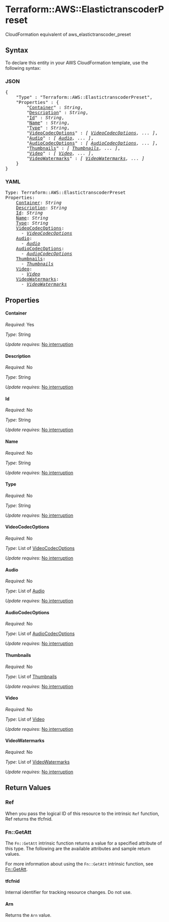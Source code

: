 # Terraform::AWS::ElastictranscoderPreset

CloudFormation equivalent of aws_elastictranscoder_preset

## Syntax

To declare this entity in your AWS CloudFormation template, use the following syntax:

### JSON

<pre>
{
    "Type" : "Terraform::AWS::ElastictranscoderPreset",
    "Properties" : {
        "<a href="#container" title="Container">Container</a>" : <i>String</i>,
        "<a href="#description" title="Description">Description</a>" : <i>String</i>,
        "<a href="#id" title="Id">Id</a>" : <i>String</i>,
        "<a href="#name" title="Name">Name</a>" : <i>String</i>,
        "<a href="#type" title="Type">Type</a>" : <i>String</i>,
        "<a href="#videocodecoptions" title="VideoCodecOptions">VideoCodecOptions</a>" : <i>[ <a href="videocodecoptions.md">VideoCodecOptions</a>, ... ]</i>,
        "<a href="#audio" title="Audio">Audio</a>" : <i>[ <a href="audio.md">Audio</a>, ... ]</i>,
        "<a href="#audiocodecoptions" title="AudioCodecOptions">AudioCodecOptions</a>" : <i>[ <a href="audiocodecoptions.md">AudioCodecOptions</a>, ... ]</i>,
        "<a href="#thumbnails" title="Thumbnails">Thumbnails</a>" : <i>[ <a href="thumbnails.md">Thumbnails</a>, ... ]</i>,
        "<a href="#video" title="Video">Video</a>" : <i>[ <a href="video.md">Video</a>, ... ]</i>,
        "<a href="#videowatermarks" title="VideoWatermarks">VideoWatermarks</a>" : <i>[ <a href="videowatermarks.md">VideoWatermarks</a>, ... ]</i>
    }
}
</pre>

### YAML

<pre>
Type: Terraform::AWS::ElastictranscoderPreset
Properties:
    <a href="#container" title="Container">Container</a>: <i>String</i>
    <a href="#description" title="Description">Description</a>: <i>String</i>
    <a href="#id" title="Id">Id</a>: <i>String</i>
    <a href="#name" title="Name">Name</a>: <i>String</i>
    <a href="#type" title="Type">Type</a>: <i>String</i>
    <a href="#videocodecoptions" title="VideoCodecOptions">VideoCodecOptions</a>: <i>
      - <a href="videocodecoptions.md">VideoCodecOptions</a></i>
    <a href="#audio" title="Audio">Audio</a>: <i>
      - <a href="audio.md">Audio</a></i>
    <a href="#audiocodecoptions" title="AudioCodecOptions">AudioCodecOptions</a>: <i>
      - <a href="audiocodecoptions.md">AudioCodecOptions</a></i>
    <a href="#thumbnails" title="Thumbnails">Thumbnails</a>: <i>
      - <a href="thumbnails.md">Thumbnails</a></i>
    <a href="#video" title="Video">Video</a>: <i>
      - <a href="video.md">Video</a></i>
    <a href="#videowatermarks" title="VideoWatermarks">VideoWatermarks</a>: <i>
      - <a href="videowatermarks.md">VideoWatermarks</a></i>
</pre>

## Properties

#### Container

_Required_: Yes

_Type_: String

_Update requires_: [No interruption](https://docs.aws.amazon.com/AWSCloudFormation/latest/UserGuide/using-cfn-updating-stacks-update-behaviors.html#update-no-interrupt)

#### Description

_Required_: No

_Type_: String

_Update requires_: [No interruption](https://docs.aws.amazon.com/AWSCloudFormation/latest/UserGuide/using-cfn-updating-stacks-update-behaviors.html#update-no-interrupt)

#### Id

_Required_: No

_Type_: String

_Update requires_: [No interruption](https://docs.aws.amazon.com/AWSCloudFormation/latest/UserGuide/using-cfn-updating-stacks-update-behaviors.html#update-no-interrupt)

#### Name

_Required_: No

_Type_: String

_Update requires_: [No interruption](https://docs.aws.amazon.com/AWSCloudFormation/latest/UserGuide/using-cfn-updating-stacks-update-behaviors.html#update-no-interrupt)

#### Type

_Required_: No

_Type_: String

_Update requires_: [No interruption](https://docs.aws.amazon.com/AWSCloudFormation/latest/UserGuide/using-cfn-updating-stacks-update-behaviors.html#update-no-interrupt)

#### VideoCodecOptions

_Required_: No

_Type_: List of <a href="videocodecoptions.md">VideoCodecOptions</a>

_Update requires_: [No interruption](https://docs.aws.amazon.com/AWSCloudFormation/latest/UserGuide/using-cfn-updating-stacks-update-behaviors.html#update-no-interrupt)

#### Audio

_Required_: No

_Type_: List of <a href="audio.md">Audio</a>

_Update requires_: [No interruption](https://docs.aws.amazon.com/AWSCloudFormation/latest/UserGuide/using-cfn-updating-stacks-update-behaviors.html#update-no-interrupt)

#### AudioCodecOptions

_Required_: No

_Type_: List of <a href="audiocodecoptions.md">AudioCodecOptions</a>

_Update requires_: [No interruption](https://docs.aws.amazon.com/AWSCloudFormation/latest/UserGuide/using-cfn-updating-stacks-update-behaviors.html#update-no-interrupt)

#### Thumbnails

_Required_: No

_Type_: List of <a href="thumbnails.md">Thumbnails</a>

_Update requires_: [No interruption](https://docs.aws.amazon.com/AWSCloudFormation/latest/UserGuide/using-cfn-updating-stacks-update-behaviors.html#update-no-interrupt)

#### Video

_Required_: No

_Type_: List of <a href="video.md">Video</a>

_Update requires_: [No interruption](https://docs.aws.amazon.com/AWSCloudFormation/latest/UserGuide/using-cfn-updating-stacks-update-behaviors.html#update-no-interrupt)

#### VideoWatermarks

_Required_: No

_Type_: List of <a href="videowatermarks.md">VideoWatermarks</a>

_Update requires_: [No interruption](https://docs.aws.amazon.com/AWSCloudFormation/latest/UserGuide/using-cfn-updating-stacks-update-behaviors.html#update-no-interrupt)

## Return Values

### Ref

When you pass the logical ID of this resource to the intrinsic `Ref` function, Ref returns the tfcfnid.

### Fn::GetAtt

The `Fn::GetAtt` intrinsic function returns a value for a specified attribute of this type. The following are the available attributes and sample return values.

For more information about using the `Fn::GetAtt` intrinsic function, see [Fn::GetAtt](https://docs.aws.amazon.com/AWSCloudFormation/latest/UserGuide/intrinsic-function-reference-getatt.html).

#### tfcfnid

Internal identifier for tracking resource changes. Do not use.

#### Arn

Returns the <code>Arn</code> value.

